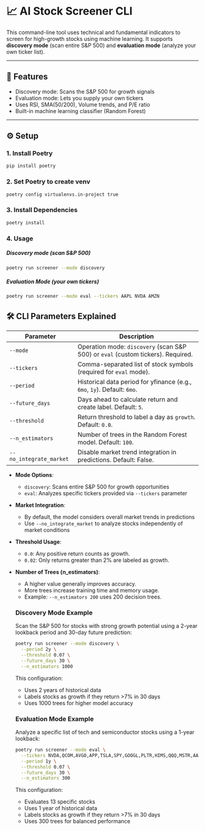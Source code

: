 # 📈 AI Stock Screener CLI

This command-line tool uses technical and fundamental indicators to screen for high-growth stocks using machine learning. It supports **discovery mode** (scan entire S&P 500) and **evaluation mode** (analyze your own ticker list).

---

## 🚀 Features

- Discovery mode: Scans the S&P 500 for growth signals
- Evaluation mode: Lets you supply your own tickers
- Uses RSI, SMA(50/200), Volume trends, and P/E ratio
- Built-in machine learning classifier (Random Forest)

---

## ⚙️ Setup

### 1. Install Poetry
```bash
pip install poetry
```

### 2. Set Poetry to create venv 
```bash
poetry config virtualenvs.in-project true
```

### 3. Install Dependencies
```bash
poetry install
```

### 4. Usage
##### Discovery mode (scan S&P 500)
```bash
poetry run screener --mode discovery
```

##### Evaluation Mode (your own tickers)
```bash
poetry run screener --mode eval --tickers AAPL NVDA AMZN
```

## 🛠️ CLI Parameters Explained

| Parameter         | Description                                                                 |
|------------------|-----------------------------------------------------------------------------|
| `--mode`         | Operation mode: `discovery` (scan S&P 500) or `eval` (custom tickers). Required. |
| `--tickers`      | Comma-separated list of stock symbols (required for `eval` mode).           |
| `--period`       | Historical data period for yfinance (e.g., `6mo`, `1y`). Default: `6mo`.    |
| `--future_days`  | Days ahead to calculate return and create label. Default: `5`.               |
| `--threshold`    | Return threshold to label a day as `growth`. Default: `0.0`.                 |
| `--n_estimators` | Number of trees in the Random Forest model. Default: `100`.                 |
| `--no_integrate_market` | Disable market trend integration in predictions. Default: False.           |

- **Mode Options**:
  - `discovery`: Scans entire S&P 500 for growth opportunities
  - `eval`: Analyzes specific tickers provided via `--tickers` parameter

- **Market Integration**:
  - By default, the model considers overall market trends in predictions
  - Use `--no_integrate_market` to analyze stocks independently of market conditions

- **Threshold Usage**:
  - `0.0`: Any positive return counts as growth.
  - `0.02`: Only returns greater than 2% are labeled as growth.

- **Number of Trees (n_estimators)**:
  - A higher value generally improves accuracy.
  - More trees increase training time and memory usage.
  - Example: `--n_estimators 200` uses 200 decision trees.

  
  ### Discovery Mode Example
  Scan the S&P 500 for stocks with strong growth potential using a 2-year lookback period and 30-day future prediction:
  ```bash
  poetry run screener --mode discovery \
    --period 2y \
    --threshold 0.07 \
    --future_days 30 \
    --n_estimators 1000
  ```
  This configuration:
  - Uses 2 years of historical data
  - Labels stocks as growth if they return >7% in 30 days
  - Uses 1000 trees for higher model accuracy

  ### Evaluation Mode Example
  Analyze a specific list of tech and semiconductor stocks using a 1-year lookback:
  ```bash
  poetry run screener --mode eval \
    --tickers NVDA,QCOM,AVGO,APP,TSLA,SPY,GOOGL,PLTR,HIMS,QQQ,MSTR,AAPL,XBI \
    --period 1y \
    --threshold 0.07 \
    --future_days 30 \
    --n_estimators 300
  ```
  This configuration:
  - Evaluates 13 specific stocks
  - Uses 1 year of historical data
  - Labels stocks as growth if they return >7% in 30 days
  - Uses 300 trees for balanced performance
  